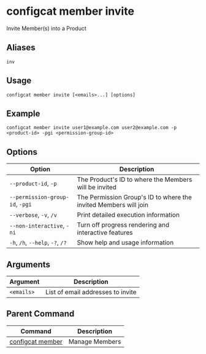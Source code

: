 # configcat member invite
Invite Member(s) into a Product
## Aliases
`inv`
## Usage
```
configcat member invite [<emails>...] [options]
```
## Example
```
configcat member invite user1@example.com user2@example.com -p <product-id> -pgi <permission-group-id>
```
## Options
| Option | Description |
| ------ | ----------- |
| `--product-id`, `-p` | The Product's ID to where the Members will be invited |
| `--permission-group-id`, `-pgi` | The Permission Group's ID to where the invited Members will join |
| `--verbose`, `-v`, `/v` | Print detailed execution information |
| `--non-interactive`, `-ni` | Turn off progress rendering and interactive features |
| `-h`, `/h`, `--help`, `-?`, `/?` | Show help and usage information |
## Arguments
| Argument | Description |
| ------ | ----------- |
| `<emails>` | List of email addresses to invite |
## Parent Command
| Command | Description |
| ------ | ----------- |
| [configcat member](configcat-member.md) | Manage Members |
